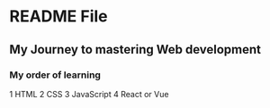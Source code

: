 # README File

## My Journey to mastering Web development

### My order of learning

1 HTML
2 CSS
3 JavaScript
4 React or Vue


